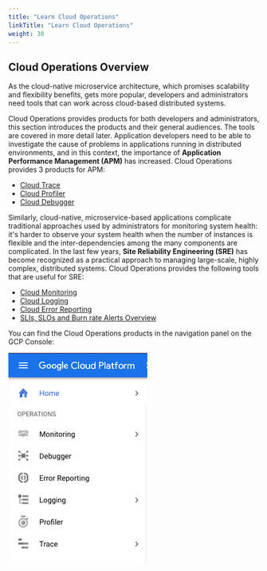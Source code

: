 ```yaml
---
title: "Learn Cloud Operations"
linkTitle: "Learn Cloud Operations"
weight: 30
---
```


## Cloud Operations Overview

As the cloud-native microservice architecture, which promises scalability and flexibility benefits, gets more popular, developers and administrators need tools that can work across cloud-based distributed systems.

Cloud Operations provides products for both developers and administrators, this section introduces the products and their general audiences.  The tools are covered in more detail later.
Application developers need to be able to investigate the cause of problems in applications running in distributed environments, and in this context, the importance of **Application Performance Management (APM)** has increased. Cloud Operations provides 3 products for APM:

-  [Cloud Trace](./cloud_trace.md)
-  [Cloud Profiler](./cloud_profiler.md)
-  [Cloud Debugger](./cloud_debugger.md)

Similarly, cloud-native, microservice-based applications complicate traditional approaches used by administrators for monitoring system health: it's harder to observe your system health when the number of instances is flexible and the inter-dependencies among the many components are complicated. In the last few years, **Site Reliability Engineering (SRE)** has become recognized as a practical approach to managing large-scale, highly complex, distributed systems. Cloud Operations provides the following tools that are useful for SRE:

-  [Cloud Monitoring](./cloud_monitoring.md)
-  [Cloud Logging](./cloud_logging.md)
-  [Cloud Error Reporting](./cloud_error_reporting.md)
-  [SLIs, SLOs and Burn rate Alerts Overview](./cloud_slo_monitoring.md)

You can find the Cloud Operations products in the navigation panel on the GCP Console:

![image](/docs/images/user-guide/5-operations-products.png)